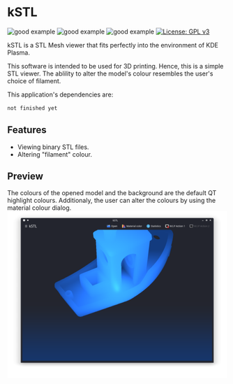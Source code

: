 # kSTL
![good example](https://img.shields.io/badge/stability-Bleeding%20Edge-red.svg)
![good example](https://img.shields.io/badge/GUI-QML_Kirigami2-darkblue.svg)
![good example](https://img.shields.io/badge/Rendering-OpenGL-blue.svg)
[![License: GPL v3](https://img.shields.io/badge/License-GPLv3-yellow.svg)](https://www.gnu.org/licenses/gpl-3.0)

kSTL is a STL Mesh viewer that fits perfectly into the environment of KDE Plasma.

This software is intended to be used for 3D printing. Hence, this is a simple STL viewer. The ablility to alter the model's colour resembles the user's choice of filament. 

This application's dependencies are:
```bash
not finished yet
```
## Features
* Viewing binary STL files.
* Altering "filament" colour.
## Preview
The colours of the opened model and the background are the default QT highlight colours. Additionaly, the user can alter the colours by using the material colour dialog.
![Screenshot](https://github.com/MrMoonshine/kSTL/blob/main/screenshot.png "Screenshot 1")